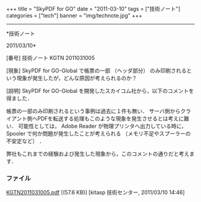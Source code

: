 ﻿+++
title = "SkyPDF for GO"
date = "2011-03-10"
tags = ["技術ノート"]
categories = ["tech"]
banner = "img/technote.jpg"
+++

-----------------------------------------------------------------------------------------------------------------------------

*技術ノート

2011/03/10*


[番号]
技術ノート KGTN 2011031005

[現象]
SkyPDF for GO-Global で帳票の一部 （ヘッダ部分）
のみ印刷されるという現象が発生したが，どんな原因が考えられるのか？

[説明]
SkyPDF for GO-Global
を開発したスカイコム社から，以下のコメントを得ました．

帳票の一部のみ印刷されるという事例は過去に１件も無い．
サーバ側からクライアント側へPDFを転送する処理もこのような現象を発生させるとは考えに難い．
可能性としては， Adobe Reader が物理プリンタへ出力している時に， Spooler
で何か問題が発生したことが考えられる
（メモリ不足やスプーラーの不安定など） ．

弊社もこれまでの経験および発生した現象から，このコメントの通りだと考えます．


### ファイル

 
 


[KGTN2011031005.pdf](http://techreport.kitasp.net/attachments/download/517/KGTN2011031005.pdf)
 [(57.6 KB)] [kitasp 技術センター, 2011/03/10
14:46]


 


 

